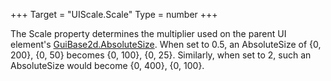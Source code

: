 +++
Target = "UIScale.Scale"
Type = number
+++

The Scale property determines the multiplier used on the parent UI element's [GuiBase2d.AbsoluteSize](https://developer.roblox.com/api-reference/property/GuiBase2d/AbsoluteSize). When set to 0.5, an AbsoluteSize of {0, 200}, {0, 50} becomes {0, 100}, {0, 25}. Similarly, when set to 2, such an AbsoluteSize would become {0, 400}, {0, 100}.
